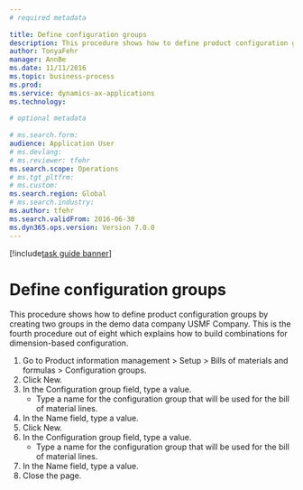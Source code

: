 ```yaml
--- 
# required metadata 
 
title: Define configuration groups
description: This procedure shows how to define product configuration groups by creating two groups in the demo data company USMF Company. 
author: TonyaFehr 
manager: AnnBe 
ms.date: 11/11/2016
ms.topic: business-process 
ms.prod:  
ms.service: dynamics-ax-applications 
ms.technology:  
 
# optional metadata 
 
# ms.search.form:   
audience: Application User 
# ms.devlang:  
# ms.reviewer: tfehr 
ms.search.scope: Operations 
# ms.tgt_pltfrm:  
# ms.custom:  
ms.search.region: Global
# ms.search.industry: 
ms.author: tfehr 
ms.search.validFrom: 2016-06-30 
ms.dyn365.ops.version: Version 7.0.0 
---
```


[!include[task guide banner](../../includes/task-guide-banner.md)]

# Define configuration groups

This procedure shows how to define product configuration groups by creating two groups in the demo data company USMF Company. This is the fourth procedure out of eight which explains how to build combinations for dimension-based configuration.

1. Go to Product information management > Setup > Bills of materials and formulas > Configuration groups.
2. Click New.
3. In the Configuration group field, type a value.
    * Type a name for the configuration group that will be used for the bill of material lines.  
4. In the Name field, type a value.
5. Click New.
6. In the Configuration group field, type a value.
    * Type a name for the configuration group that will be used for the bill of material lines.  
7. In the Name field, type a value.
8. Close the page.

